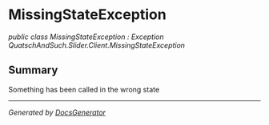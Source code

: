 # MissingStateException
*public class MissingStateException : Exception*  
*QuatschAndSuch.Slider.Client.MissingStateException*

## Summary
Something has been called in the wrong state


---
*Generated by [DocsGenerator](https://github.com/QuatschVirus/DocsGenerator)*